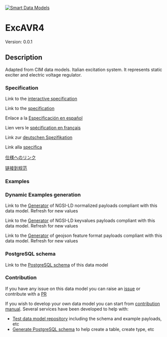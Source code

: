 [![Smart Data Models](https://smartdatamodels.org/wp-content/uploads/2022/01/SmartDataModels_logo.png "Logo")](https://smartdatamodels.org)
# ExcAVR4
Version: 0.0.1

## Description 

Adapted from CIM data models. Italian excitation system. It represents static exciter and electric voltage regulator.
### Specification

Link to the [interactive specification](https://swagger.lab.fiware.org/?url=https://smart-data-models.github.io/dataModel.EnergyCIM/ExcAVR4/swagger.yaml)

Link to the [specification](https://github.com/smart-data-models/dataModel.EnergyCIM/blob/master/ExcAVR4/doc/spec.md)

Enlace a la [Especificación en español](https://github.com/smart-data-models/dataModel.EnergyCIM/blob/master/ExcAVR4/doc/spec_ES.md)

Lien vers le [spécification en français](https://github.com/smart-data-models/dataModel.EnergyCIM/blob/master/ExcAVR4/doc/spec_FR.md)

Link zur [deutschen Spezifikation](https://github.com/smart-data-models/dataModel.EnergyCIM/blob/master/ExcAVR4/doc/spec_DE.md)

Link alla [specifica](https://github.com/smart-data-models/dataModel.EnergyCIM/blob/master/ExcAVR4/doc/spec_IT.md)

[仕様へのリンク](https://github.com/smart-data-models/dataModel.EnergyCIM/blob/master/ExcAVR4/doc/spec_JA.md)

[链接到规范](https://github.com/smart-data-models/dataModel.EnergyCIM/blob/master/ExcAVR4/doc/spec_ZH.md)
### Examples
### Dynamic Examples generation

Link to the [Generator](https://smartdatamodels.org/extra/ngsi-ld_generator.php?schemaUrl=https://raw.githubusercontent.com/smart-data-models/dataModel.EnergyCIM/master/ExcAVR4/schema.json&email=info@smartdatamodels.org) of NGSI-LD normalized payloads compliant with this data model. Refresh for new values

Link to the [Generator](https://smartdatamodels.org/extra/ngsi-ld_generator_keyvalues.php?schemaUrl=https://raw.githubusercontent.com/smart-data-models/dataModel.EnergyCIM/master/ExcAVR4/schema.json&email=info@smartdatamodels.org) of NGSI-LD keyvalues payloads compliant with this data model. Refresh for new values

Link to the [Generator](https://smartdatamodels.org/extra/geojson_features_generator.php?schemaUrl=https://raw.githubusercontent.com/smart-data-models/dataModel.EnergyCIM/master/ExcAVR4/schema.json&email=info@smartdatamodels.org) of geojson feature format payloads compliant with this data model. Refresh for new values
### PostgreSQL schema

Link to the [PostgreSQL schema](https://smart-data-models.github.io/dataModel.EnergyCIM/ExcAVR4/schema.sql) of this data model
### Contribution

 If you have any issue on this data model you can raise an [issue](https://github.com/smart-data-models/dataModel.EnergyCIM/issues)  or contribute with a [PR](https://github.com/smart-data-models/dataModel.EnergyCIM/pulls)

 If you wish to develop your own data model you can start from [contribution manual](https://bit.ly/contribution_manual). Several services have been developed to help with: 
 - [Test data model repository](https://smartdatamodels.org/index.php/data-models-contribution-api/) including the schema and example payloads, etc
 - [Generate PostgreSQL schema](https://smartdatamodels.org/index.php/sql-service/) to help create a table, create type, etc